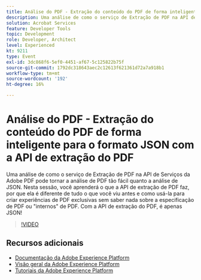 ```yaml
---
title: Análise do PDF - Extração do conteúdo do PDF de forma inteligente para o formato JSON com a API de extração do PDF
description: Uma análise de como o serviço de Extração de PDF na API de Serviços da Adobe PDF pode tornar a análise de PDF tão fácil quanto a análise de JSON. Nesta sessão, você aprenderá o que a API de extração de PDF faz, por que ela é diferente de tudo o que você viu antes e como usá-la para criar experiências de PDF exclusivas sem saber nada sobre a especificação de PDF ou "internos" de PDF. Com a API de extração do PDF, é apenas JSON!
solution: Acrobat Services
feature: Developer Tools
topic: Development
role: Developer, Architect
level: Experienced
kt: 9211
type: Event
exl-id: 3dc868f6-5ef0-4451-af67-5c125822b75f
source-git-commit: 1792dc318643aec2c12613f621361d72a7a918b1
workflow-type: tm+mt
source-wordcount: '192'
ht-degree: 16%

---
```


# Análise do PDF - Extração do conteúdo do PDF de forma inteligente para o formato JSON com a API de extração do PDF

Uma análise de como o serviço de Extração de PDF na API de Serviços da Adobe PDF pode tornar a análise de PDF tão fácil quanto a análise de JSON. Nesta sessão, você aprenderá o que a API de extração de PDF faz, por que ela é diferente de tudo o que você viu antes e como usá-la para criar experiências de PDF exclusivas sem saber nada sobre a especificação de PDF ou &quot;internos&quot; de PDF. Com a API de extração do PDF, é apenas JSON!

>[!VIDEO](https://video.tv.adobe.com/v/338096/?quality=12&learn=on&hidetitle=true)

## Recursos adicionais

- [Documentação da Adobe Experience Platform](https://experienceleague.adobe.com/docs/experience-platform.html?lang=pt-BR)
- [Visão geral da Adobe Experience Platform](https://experienceleague.adobe.com/docs/experience-platform/landing/home.html?lang=pt-BR)
- [Tutoriais da Adobe Experience Platform](https://experienceleague.adobe.com/docs/platform-learn/tutorials/overview.html?lang=pt-BR)
